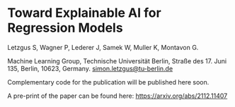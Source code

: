 # Toward Explainable AI for Regression Models

Letzgus S, Wagner P, Lederer J, Samek W, Muller K, Montavon G.

Machine Learning Group, Technische Universität Berlin, Straße des 17. Juni 135, Berlin, 10623, Germany.
simon.letzgus@tu-berlin.de 

Complementary code for the publication will be published here soon. 

A pre-print of the paper can be found here: https://arxiv.org/abs/2112.11407

